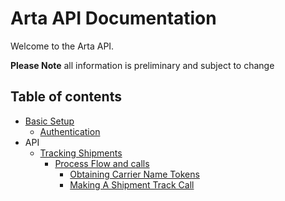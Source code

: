 # Arta API Documentation

Welcome to the Arta API.

**Please Note** all information is preliminary and subject to change

## Table of contents

-  [Basic Setup](sections/basics.md)
   -  [Authentication](sections/basics.md#authentication)
- API
  - [Tracking Shipments](sections/tracking.md)
    - [Process Flow and calls](sections/tracking.md#process-flow-and-calls)
      - [Obtaining Carrier Name Tokens](sections/tracking.md#obtaining-carrier-name-tokens)
      - [Making A Shipment Track Call](sections/tracking.md#making-a-shipment-track-call)
